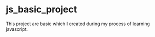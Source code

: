 # js_basic_project
This project are basic which I created during my process of learning javascript.
